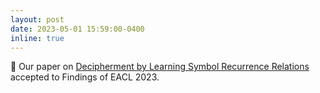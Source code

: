 ```yaml
---
layout: post
date: 2023-05-01 15:59:00-0400
inline: true
---
```


:rotating_light: Our paper on [Decipherment by Learning Symbol Recurrence Relations](https://aclanthology.org/2023.findings-eacl.160.pdf) accepted to Findings of EACL 2023.
